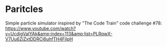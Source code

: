 # Paritcles
Simple particle simulator inspired by "The Code Train" code challenge #78: https://www.youtube.com/watch?v=UcdigVaIYAk&amp;index=113&amp;list=PLRqwX-V7Uu6ZiZxtDDRCi6uhfTH4FilpH 
